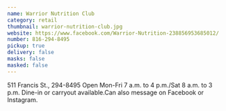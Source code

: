 ```yaml
---
name: Warrior Nutrition Club
category: retail
thumbnail: warrior-nutrition-club.jpg
website: https://www.facebook.com/Warrior-Nutrition-238856953685012/
number: 816-294-8495
pickup: true
delivery: false
masks: false
masked: false
---
```

511 Francis St., 294-8495 Open Mon-Fri 7 a.m. to 4 p.m./Sat 8 a.m. to 3 p.m. Dine-in or carryout available.Can also message on Facebook or Instagram.